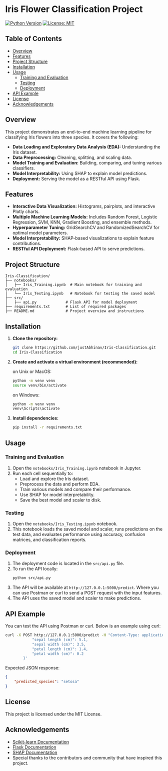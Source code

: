 # Iris Flower Classification Project

[![Python Version](https://img.shields.io/badge/Python-3.12%2B-blue.svg)](https://www.python.org/downloads/)
[![License: MIT](https://img.shields.io/badge/License-MIT-green.svg)](https://opensource.org/license/mit)

## Table of Contents
- [Overview](#overview)
- [Features](#features)
- [Project Structure](#project-structure)
- [Installation](#installation)
- [Usage](#usage)
    - [Training and Evaluation](#training-and-evaluation)
    - [Testing](#testing)
    - [Deployment](#deployment)
- [API Example](#api-example)
- [License](#license)
- [Acknowledgements](#acknowledgements)

## Overview
This project demonstrates an end-to-end machine learning pipeline for classifying Iris flowers into three species. It covers the following:
- **Data Loading and Exploratory Data Analysis (EDA):** Understanding the Iris dataset.
- **Data Preprocessing:** Cleaning, splitting, and scaling data.
- **Model Training and Evaluation:** Building, comparing, and tuning various classifiers.
- **Model Interpretability:** Using SHAP to explain model predictions.
- **Deployment:** Serving the model as a RESTful API using Flask.

## Features
- **Interactive Data Visualization:** Histograms, pairplots, and interactive Plotly charts.
- **Multiple Machine Learning Models:** Includes Random Forest, Logistic Regression, SVM, KNN, Gradient Boosting, and ensemble methods.
- **Hyperparameter Tuning:** GridSearchCV and RandomizedSearchCV for optimal model parameters.
- **Model Interpretability:** SHAP-based visualizations to explain feature contributions.
- **RESTful API Deployment:** Flask-based API to serve predictions.

## Project Structure
```
Iris-Classification/
├── notebooks/
│   ├── Iris_Training.ipynb  # Main notebook for training and evaluation
│   └── Iris_Testing.ipynb   # Notebook for testing the saved model
├── src/
│   ├── api.py             # Flask API for model deployment
├── requirements.txt       # List of required packages
├── README.md              # Project overview and instructions
```

## Installation
1. **Clone the repository:**
     ```bash
     git clone https://github.com/justAbhinav/Iris-Classification.git
     cd Iris-Classification
     ```

2. **Create and activate a virtual environment (recommended):**
    
    on Unix or MacOS:
     ```bash
     python -m venv venv
     source venv/bin/activate
     ```
    
    on Windows:
     ```bash
    python -m venv venv
     venv\Scripts\activate 
     ```

3. **Install dependencies:**
     ```bash
     pip install -r requirements.txt
     ```

## Usage

### Training and Evaluation
1. Open the `notebooks/Iris_Training.ipynb` notebook in Jupyter.
2. Run each cell sequentially to:
     - Load and explore the Iris dataset.
     - Preprocess the data and perform EDA.
     - Train various models and compare their performance.
     - Use SHAP for model interpretability.
     - Save the best model and scaler to disk.

### Testing
1. Open the `notebooks/Iris_Testing.ipynb` notebook.
2. This notebook loads the saved model and scaler, runs predictions on the test data, and evaluates performance using accuracy, confusion matrices, and classification reports.

### Deployment
1. The deployment code is located in the `src/api.py` file.
2. To run the API locally:
     ```bash
     python src/api.py
     ```
3. The API will be available at `http://127.0.0.1:5000/predict`. Where you can use Postman or curl to send a POST request with the input features.
4. The API uses the saved model and scaler to make predictions.

## API Example
You can test the API using Postman or curl. Below is an example using curl:
```bash
curl -X POST http://127.0.0.1:5000/predict -H "Content-Type: application/json" -d '{
            "sepal length (cm)": 5.1,
            "sepal width (cm)": 3.5,
            "petal length (cm)": 1.4,
            "petal width (cm)": 0.2
        }'
```

Expected JSON response:
```json
{
    "predicted_species": "setosa"
}
```

## License
This project is licensed under the MIT License.

## Acknowledgements
- [Scikit-learn Documentation](https://scikit-learn.org/stable/documentation.html)
- [Flask Documentation](https://flask.palletsprojects.com/)
- [SHAP Documentation](https://shap.readthedocs.io/en/latest/)
- Special thanks to the contributors and community that have inspired this project.
